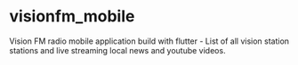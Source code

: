 # visionfm_mobile

Vision FM radio mobile application build with flutter - List of all vision station stations and live streaming local news and youtube videos.
